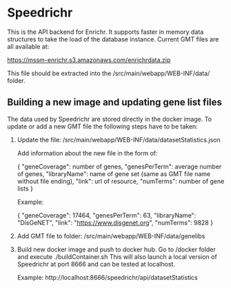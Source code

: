 # Speedrichr

This is the API backend for Enrichr. It supports faster in memory data structures to take the load of the database instance. Current GMT files are all available at:

https://mssm-enrichr.s3.amazonaws.com/enrichrdata.zip

This file should be extracted into the /src/main/webapp/WEB-INF/data/ folder.

## Building a new image and updating gene list files

The data used by Speedrichr are stored directly in the docker image. To update or add a new GMT file the following steps have to be taken:

1.  Update the file:
    /src/main/webapp/WEB-INF/data/datasetStatistics.json

    Add information about the new file in the form of:

    {
        "geneCoverage": number of genes,
        "genesPerTerm": average  number of genes,
        "libraryName": name of gene set (same as GMT file name without file ending),
        "link": url of resource,
        "numTerms": number of gene lists
    }

    Example:

    {
        "geneCoverage": 17464,
        "genesPerTerm": 63,
        "libraryName": "DisGeNET",
        "link": "https://www.disgenet.org",
        "numTerms": 9828
    }

2.  Add GMT file to folder:
    /src/main/webapp/WEB-INF/data/genelibs

3.  Build new docker image and push to docker hub. Go to /docker folder and execute ./buildContainer.sh
    This will also launch a local version of Speedrichr at port 8666 and can be tested at localhost.

    Example:
    http://localhost:8666/speedrichr/api/datasetStatistics
